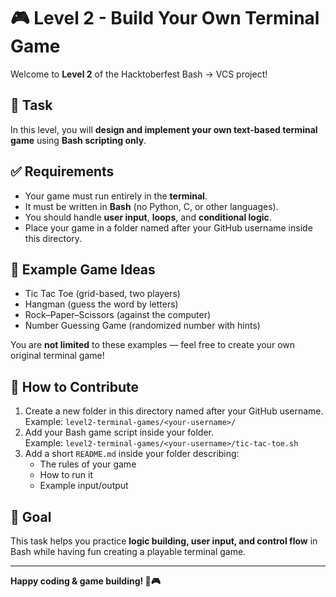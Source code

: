# 🎮 Level 2 - Build Your Own Terminal Game

Welcome to **Level 2** of the Hacktoberfest Bash → VCS project!

## 🧠 Task
In this level, you will **design and implement your own text-based terminal game** using **Bash scripting only**.

## ✅ Requirements
- Your game must run entirely in the **terminal**.
- It must be written in **Bash** (no Python, C, or other languages).
- You should handle **user input**, **loops**, and **conditional logic**.
- Place your game in a folder named after your GitHub username inside this directory.

## 🎲 Example Game Ideas
- Tic Tac Toe (grid-based, two players)
- Hangman (guess the word by letters)
- Rock–Paper–Scissors (against the computer)
- Number Guessing Game (randomized number with hints)

You are **not limited** to these examples — feel free to create your own original terminal game!

## 🚀 How to Contribute
1. Create a new folder in this directory named after your GitHub username.  
   Example: `level2-terminal-games/<your-username>/`
2. Add your Bash game script inside your folder.  
   Example: `level2-terminal-games/<your-username>/tic-tac-toe.sh`
3. Add a short `README.md` inside your folder describing:
   - The rules of your game
   - How to run it
   - Example input/output

## 🎯 Goal
This task helps you practice **logic building, user input, and control flow** in Bash while having fun creating a playable terminal game.

---

**Happy coding & game building! 🐚🎮**
